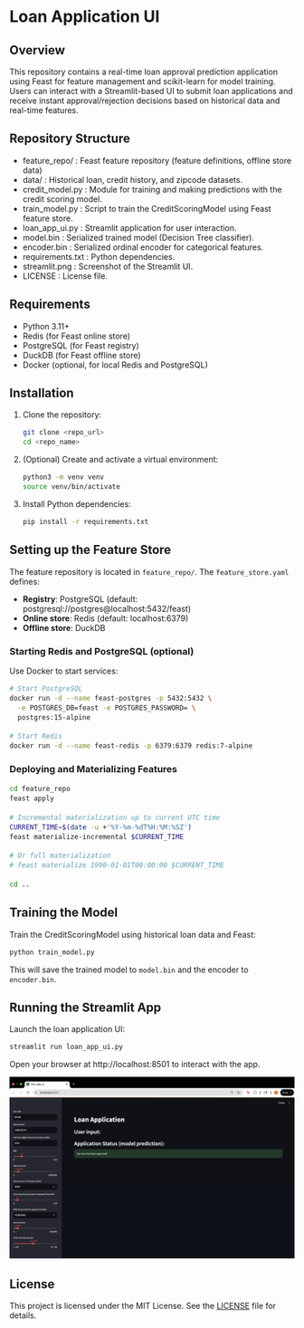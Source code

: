 # Loan Application UI

## Overview

This repository contains a real-time loan approval prediction application using Feast for feature management
and scikit-learn for model training. Users can interact with a Streamlit-based UI to submit loan applications
and receive instant approval/rejection decisions based on historical data and real-time features.

## Repository Structure

- feature_repo/          : Feast feature repository (feature definitions, offline store data)
- data/                  : Historical loan, credit history, and zipcode datasets.
- credit_model.py        : Module for training and making predictions with the credit scoring model.
- train_model.py         : Script to train the CreditScoringModel using Feast feature store.
- loan_app_ui.py         : Streamlit application for user interaction.
- model.bin              : Serialized trained model (Decision Tree classifier).
- encoder.bin            : Serialized ordinal encoder for categorical features.
- requirements.txt       : Python dependencies.
- streamlit.png          : Screenshot of the Streamlit UI.
- LICENSE                : License file.

## Requirements

- Python 3.11+
- Redis (for Feast online store)
- PostgreSQL (for Feast registry)
- DuckDB (for Feast offline store)
- Docker (optional, for local Redis and PostgreSQL)

## Installation

1. Clone the repository:

   ```bash
   git clone <repo_url>
   cd <repo_name>
   ```

2. (Optional) Create and activate a virtual environment:

   ```bash
   python3 -m venv venv
   source venv/bin/activate
   ```

3. Install Python dependencies:

   ```bash
   pip install -r requirements.txt
   ```

## Setting up the Feature Store

The feature repository is located in `feature_repo/`. The `feature_store.yaml` defines:

- **Registry**: PostgreSQL (default: postgresql://postgres@localhost:5432/feast)
- **Online store**: Redis (default: localhost:6379)
- **Offline store**: DuckDB

### Starting Redis and PostgreSQL (optional)

Use Docker to start services:

```bash
# Start PostgreSQL
docker run -d --name feast-postgres -p 5432:5432 \
  -e POSTGRES_DB=feast -e POSTGRES_PASSWORD= \
  postgres:15-alpine

# Start Redis
docker run -d --name feast-redis -p 6379:6379 redis:7-alpine
```

### Deploying and Materializing Features

```bash
cd feature_repo
feast apply

# Incremental materialization up to current UTC time
CURRENT_TIME=$(date -u +'%Y-%m-%dT%H:%M:%SZ')
feast materialize-incremental $CURRENT_TIME

# Or full materialization
# feast materialize 1990-01-01T00:00:00 $CURRENT_TIME

cd ..
```

## Training the Model

Train the CreditScoringModel using historical loan data and Feast:

```bash
python train_model.py
```

This will save the trained model to `model.bin` and the encoder to `encoder.bin`.

## Running the Streamlit App

Launch the loan application UI:

```bash
streamlit run loan_app_ui.py
```

Open your browser at http://localhost:8501 to interact with the app.

![Streamlit UI Screenshot](streamlit.png)

## License

This project is licensed under the MIT License. See the [LICENSE](LICENSE) file for details.

